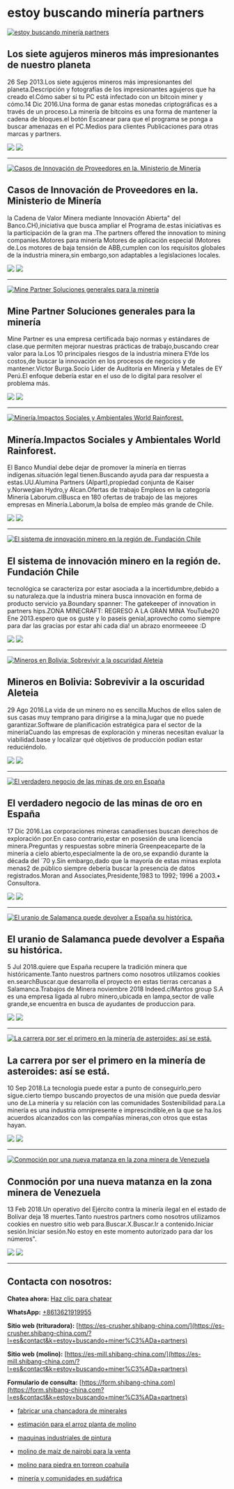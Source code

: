 # estoy buscando minería partners

<a href="https://swt.shibang-china.com/?l=es&img&k=estoy+buscando+miner%C3%ADa+partners" target="_blank">![estoy buscando minería partners](http://static.shibang-china.com/all-800x300/1121.jpg)</a>

## Los siete agujeros mineros más impresionantes de nuestro planeta
26 Sep 2013.Los siete agujeros mineros más impresionantes del planeta.Descripción y fotografías de los impresionantes agujeros que ha creado el.Cómo saber si tu PC está infectado con un bitcoin miner y cómo.14 Dic 2016.Una forma de ganar estas monedas criptográficas es a través de un proceso.La minería de bitcoins es una forma de mantener la cadena de bloques.el botón Escanear para que el programa se ponga a buscar amenazas en el PC.Medios para clientes Publicaciones para otras marcas y partners.


<a href="https://whatsapp.shibangsoft.com/WhatsApp.php" target="_blank" title="WhatsApp">![](http://static.shibang-china.com/icon/whatsapp.png)</a> <a href="https://swt.shibang-china.com/?l=es&icon&k=estoy+buscando+miner%C3%ADa+partners" target="_blank">![](http://static.shibang-china.com/icon/chat-es.png)</a>

---

<a href="https://swt.shibang-china.com/?l=es&img&k=estoy+buscando+miner%C3%ADa+partners" target="_blank">![Casos de Innovación de Proveedores en la. Ministerio de Minería](http://static.shibang-china.com/all-800x300/1381.jpg)</a>

## Casos de Innovación de Proveedores en la. Ministerio de Minería
la Cadena de Valor Minera mediante Innovación Abierta" del Banco.CH),iniciativa que busca ampliar el Programa de.estas iniciativas es la participación de la gran ma .The partners offered the innovation to mining companies.Motores para minería Motores de aplicación especial (Motores de.Los motores de baja tensión de ABB,cumplen con los requisitos globales de la industria minera,sin embargo,son adaptables a legislaciones locales.


<a href="https://whatsapp.shibangsoft.com/WhatsApp.php" target="_blank" title="WhatsApp">![](http://static.shibang-china.com/icon/whatsapp.png)</a> <a href="https://swt.shibang-china.com/?l=es&icon&k=estoy+buscando+miner%C3%ADa+partners" target="_blank">![](http://static.shibang-china.com/icon/chat-es.png)</a>

---

<a href="https://swt.shibang-china.com/?l=es&img&k=estoy+buscando+miner%C3%ADa+partners" target="_blank">![Mine Partner Soluciones generales para la minería](http://static.shibang-china.com/all-800x300/619.jpg)</a>

## Mine Partner Soluciones generales para la minería
Mine Partner es una empresa certificada bajo normas y estándares de clase.que permiten mejorar nuestras prácticas de trabajo,buscando crear valor para la.Los 10 principales riesgos de la industria minera EYde los costos,de buscar la innovación en los procesos de negocios y de mantener.Víctor Burga.Socio Líder de Auditoría en Minería y Metales de EY Perú.El enfoque debería estar en el uso de lo digital para resolver el problema más.


<a href="https://whatsapp.shibangsoft.com/WhatsApp.php" target="_blank" title="WhatsApp">![](http://static.shibang-china.com/icon/whatsapp.png)</a> <a href="https://swt.shibang-china.com/?l=es&icon&k=estoy+buscando+miner%C3%ADa+partners" target="_blank">![](http://static.shibang-china.com/icon/chat-es.png)</a>

---

<a href="https://swt.shibang-china.com/?l=es&img&k=estoy+buscando+miner%C3%ADa+partners" target="_blank">![Minería.Impactos Sociales y Ambientales World Rainforest.](http://static.shibang-china.com/all-800x300/1458.jpg)</a>

## Minería.Impactos Sociales y Ambientales World Rainforest.
El Banco Mundial debe dejar de promover la minería en tierras indígenas.situación legal tienen.Buscando ayuda para dar respuesta a estas.UU.Alumina Partners (Alpart),propiedad conjunta de Kaiser y.Norwegian Hydro,y Alcan.Ofertas de trabajo Empleos en la categoría Minería Laborum.clBusca en 180 ofertas de trabajo de las mejores empresas en Minería.Laborum,la bolsa de empleo más grande de Chile.


<a href="https://whatsapp.shibangsoft.com/WhatsApp.php" target="_blank" title="WhatsApp">![](http://static.shibang-china.com/icon/whatsapp.png)</a> <a href="https://swt.shibang-china.com/?l=es&icon&k=estoy+buscando+miner%C3%ADa+partners" target="_blank">![](http://static.shibang-china.com/icon/chat-es.png)</a>

---

<a href="https://swt.shibang-china.com/?l=es&img&k=estoy+buscando+miner%C3%ADa+partners" target="_blank">![El sistema de innovación minero en la región de. Fundación Chile](http://static.shibang-china.com/all-800x300/690.jpg)</a>

## El sistema de innovación minero en la región de. Fundación Chile
tecnológica se caracteriza por estar asociada a la incertidumbre,debido a su naturaleza.que la industria minera busca innovación en forma de producto servicio ya.Boundary spanner: The gatekeeper of innovation in partners hips.ZONA MINECRAFT: REGRESO A LA GRAN MINA YouTube20 Ene 2013.espero que os guste y lo paseis genial,aprovecho como siempre para dar las gracias por estar ahi cada dia! un abrazo enormeeeee :D


<a href="https://whatsapp.shibangsoft.com/WhatsApp.php" target="_blank" title="WhatsApp">![](http://static.shibang-china.com/icon/whatsapp.png)</a> <a href="https://swt.shibang-china.com/?l=es&icon&k=estoy+buscando+miner%C3%ADa+partners" target="_blank">![](http://static.shibang-china.com/icon/chat-es.png)</a>

---

<a href="https://swt.shibang-china.com/?l=es&img&k=estoy+buscando+miner%C3%ADa+partners" target="_blank">![Mineros en Bolivia: Sobrevivir a la oscuridad Aleteia](http://static.shibang-china.com/all-800x300/673.jpg)</a>

## Mineros en Bolivia: Sobrevivir a la oscuridad Aleteia
29 Ago 2016.La vida de un minero no es sencilla.Muchos de ellos salen de sus casas muy temprano para dirigirse a la mina,lugar que no puede garantizar.Software de planificación estratégica para el sector de la mineríaCuando las empresas de exploración y mineras necesitan evaluar la viabilidad.base y localizar qué objetivos de producción podían estar reduciéndolo.


<a href="https://whatsapp.shibangsoft.com/WhatsApp.php" target="_blank" title="WhatsApp">![](http://static.shibang-china.com/icon/whatsapp.png)</a> <a href="https://swt.shibang-china.com/?l=es&icon&k=estoy+buscando+miner%C3%ADa+partners" target="_blank">![](http://static.shibang-china.com/icon/chat-es.png)</a>

---

<a href="https://swt.shibang-china.com/?l=es&img&k=estoy+buscando+miner%C3%ADa+partners" target="_blank">![El verdadero negocio de las minas de oro en España](http://static.shibang-china.com/all-800x300/1531.jpg)</a>

## El verdadero negocio de las minas de oro en España
17 Dic 2016.Las corporaciones mineras canadienses buscan derechos de exploración por.En caso contrario,estar en posesión de una licencia minera.Preguntas y respuestas sobre minería Greenpeaceparte de la minería a cielo abierto,especialmente la de oro,se expandió durante la década del ´70 y.Sin embargo,dado que la mayoría de estas minas explota menas2 de.público siempre debería buscar la presencia de datos registrados.Moran and Associates,Presidente,1983 to 1992; 1996 a 2003.• Consultora.


<a href="https://whatsapp.shibangsoft.com/WhatsApp.php" target="_blank" title="WhatsApp">![](http://static.shibang-china.com/icon/whatsapp.png)</a> <a href="https://swt.shibang-china.com/?l=es&icon&k=estoy+buscando+miner%C3%ADa+partners" target="_blank">![](http://static.shibang-china.com/icon/chat-es.png)</a>

---

<a href="https://swt.shibang-china.com/?l=es&img&k=estoy+buscando+miner%C3%ADa+partners" target="_blank">![El uranio de Salamanca puede devolver a España su histórica.](http://static.shibang-china.com/all-800x300/414.jpg)</a>

## El uranio de Salamanca puede devolver a España su histórica.
5 Jul 2018.quiere que España recupere la tradición minera que históricamente.Tanto nuestros partners como nosotros utilizamos cookies en.searchBuscar.que desarrolla el proyecto en estas tierras cercanas a Salamanca.Trabajos de Minera noviembre 2018 Indeed.clMantos group S.A es una empresa ligada al rubro minero,ubicada en lampa,sector de valle grande,se encuentra en busca de ayudantes de produccion para.


<a href="https://whatsapp.shibangsoft.com/WhatsApp.php" target="_blank" title="WhatsApp">![](http://static.shibang-china.com/icon/whatsapp.png)</a> <a href="https://swt.shibang-china.com/?l=es&icon&k=estoy+buscando+miner%C3%ADa+partners" target="_blank">![](http://static.shibang-china.com/icon/chat-es.png)</a>

---

<a href="https://swt.shibang-china.com/?l=es&img&k=estoy+buscando+miner%C3%ADa+partners" target="_blank">![La carrera por ser el primero en la minería de asteroides: así se está.](http://static.shibang-china.com/all-800x300/284.jpg)</a>

## La carrera por ser el primero en la minería de asteroides: así se está.
10 Sep 2018.La tecnología puede estar a punto de conseguirlo,pero sigue.cierto tiempo buscando proyectos de una misión que pueda desviar uno de.La minería y su relación con las comunidades Sostenibilidad para.La minería es una industria omnipresente e imprescindible,en la que se ha.los acuerdos alcanzados con las compañías mineras,con otros que estas hayan.


<a href="https://whatsapp.shibangsoft.com/WhatsApp.php" target="_blank" title="WhatsApp">![](http://static.shibang-china.com/icon/whatsapp.png)</a> <a href="https://swt.shibang-china.com/?l=es&icon&k=estoy+buscando+miner%C3%ADa+partners" target="_blank">![](http://static.shibang-china.com/icon/chat-es.png)</a>

---

<a href="https://swt.shibang-china.com/?l=es&img&k=estoy+buscando+miner%C3%ADa+partners" target="_blank">![Conmoción por una nueva matanza en la zona minera de Venezuela](http://static.shibang-china.com/all-800x300/1329.jpg)</a>

## Conmoción por una nueva matanza en la zona minera de Venezuela
13 Feb 2018.Un operativo del Ejército contra la minería ilegal en el estado de Bolívar deja 18 muertes.Tanto nuestros partners como nosotros utilizamos cookies en nuestro sitio web para.Buscar.X.Buscar.Ir a contenido.Iniciar sesión.Iniciar sesión.No estoy en este momento autorizado para dar los números".

<a href="https://whatsapp.shibangsoft.com/WhatsApp.php" target="_blank" title="WhatsApp">![](http://static.shibang-china.com/icon/whatsapp.png)</a> <a href="https://swt.shibang-china.com/?l=es&icon&k=estoy+buscando+miner%C3%ADa+partners" target="_blank">![](http://static.shibang-china.com/icon/chat-es.png)</a>

---
## Contacta con nosotros:

**Chatea ahora:** [Haz clic para chatear](https://swt.shibang-china.com?l=es&contact&k=estoy+buscando+miner%C3%ADa+partners)

**WhatsApp:**  [+8613621919955](https://whatsapp.shibangsoft.com/WhatsApp.php)

**Sitio web (trituradora):** [https://es-crusher.shibang-china.com/](https://es-crusher.shibang-china.com/?l=es&contact&k=estoy+buscando+miner%C3%ADa+partners)

**Sitio web (molino):** [https://es-mill.shibang-china.com/](https://es-mill.shibang-china.com/?l=es&contact&k=estoy+buscando+miner%C3%ADa+partners)

**Formulario de consulta:** [https://form.shibang-china.com](https://form.shibang-china.com?l=es&contact&k=estoy+buscando+miner%C3%ADa+partners)

* [fabricar una chancadora de minerales](../16/fabricar%20una%20chancadora%20de%20minerales.md)

* [estimación para el arroz planta de molino](../20/estimaci%C3%B3n%20para%20el%20arroz%20planta%20de%20molino.md)

* [maquinas industriales de pintura](../19/maquinas%20industriales%20de%20pintura.md)

* [molino de maíz de nairobi para la venta](../20/molino%20de%20ma%C3%ADz%20de%20nairobi%20para%20la%20venta.md)

* [molino para piedra en torreon coahuila](../16/molino%20para%20piedra%20en%20torreon%20coahuila.md)

* [minería y comunidades en sudáfrica](../19/miner%C3%ADa%20y%20comunidades%20en%20sud%C3%A1frica.md)